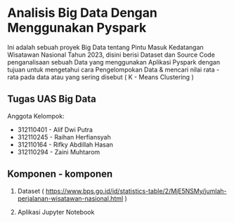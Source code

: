 # Analisis Big Data Dengan Menggunakan Pyspark

Ini adalah sebuah proyek Big Data tentang Pintu Masuk Kedatangan Wisatawan Nasional Tahun 2023, disini berisi Dataset dan Source Code penganalisaan sebuah Data yang menggunakan Aplikasi Pyspark dengan tujuan untuk mengetahui cara Pengelompokan Data & mencari nilai rata - rata pada data atau yang sering disebut ( K - Means Clustering )

## Tugas UAS Big Data
Anggota Kelompok:
- 312110401 - Alif Dwi Putra  
- 312110245 - Raihan Herfiansyah 
- 312110164 - Rifky Abdillah Hasan
- 312110294 - Zaini Muhtarom

## Komponen - komponen
1. Dataset ( https://www.bps.go.id/id/statistics-table/2/MjE5NSMy/jumlah-perjalanan-wisatawan-nasional.html )

2. Aplikasi Jupyter Notebook